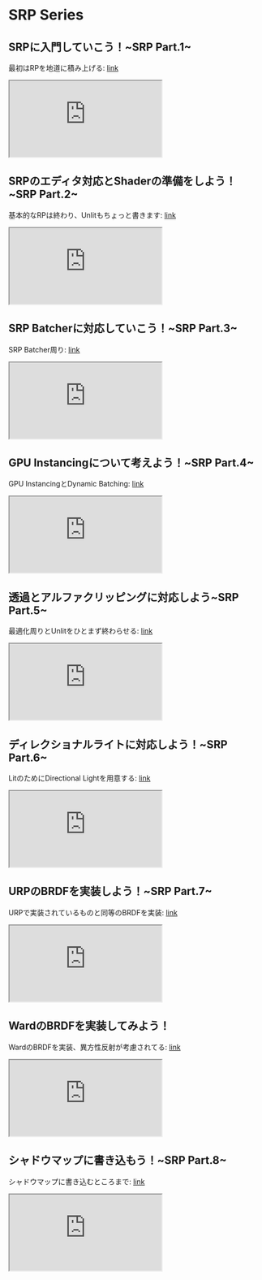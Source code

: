 # SRP Series
## SRPに入門していこう！~SRP Part.1~
最初はRPを地道に積み上げる:
[link](https://youtu.be/rue1QnF7ARg)
<div>
<iframe src="https://www.youtube.com/embed/rue1QnF7ARg"></iframe>
</div>

## SRPのエディタ対応とShaderの準備をしよう！~SRP Part.2~
基本的なRPは終わり、Unlitもちょっと書きます:
[link](https://youtu.be/oEOu3LfTXC8)
<div>
<iframe src="https://www.youtube.com/embed/oEOu3LfTXC8"></iframe>
</div>

## SRP Batcherに対応していこう！~SRP Part.3~
SRP Batcher周り:
[link](https://youtu.be/r4sOx-QrgTU)
<div>
<iframe src="https://www.youtube.com/embed/r4sOx-QrgTU"></iframe>
</div>

## GPU Instancingについて考えよう！~SRP Part.4~
GPU InstancingとDynamic Batching:
[link](https://youtu.be/esh_ImyvmIM)
<div>
<iframe src="https://www.youtube.com/embed/esh_ImyvmIM"></iframe>
</div>

## 透過とアルファクリッピングに対応しよう~SRP Part.5~
最適化周りとUnlitをひとまず終わらせる:
[link](https://youtu.be/Wdi3qSW_Poo)
<div>
<iframe src="https://www.youtube.com/embed/Wdi3qSW_Poo"></iframe>
</div>

## ディレクショナルライトに対応しよう！~SRP Part.6~
LitのためにDirectional Lightを用意する:
[link](https://youtu.be/nBcxHfGVW48)
<div>
<iframe src="https://www.youtube.com/embed/nBcxHfGVW48"></iframe>
</div>

## URPのBRDFを実装しよう！~SRP Part.7~
URPで実装されているものと同等のBRDFを実装:
[link](https://youtu.be/4-BdB3r9Ayg)
<div>
<iframe src="https://www.youtube.com/embed/4-BdB3r9Ayg"></iframe>
</div>

## WardのBRDFを実装してみよう！
WardのBRDFを実装、異方性反射が考慮されてる:
[link](https://youtu.be/QhytVEdFidU)
<div>
<iframe src="https://www.youtube.com/embed/QhytVEdFidU"></iframe>
</div>

## シャドウマップに書き込もう！~SRP Part.8~
シャドウマップに書き込むところまで:
[link](https://youtu.be/cHtaOw7UpnQ)
<div>
<iframe src="https://www.youtube.com/embed/cHtaOw7UpnQ"></iframe>
</div>